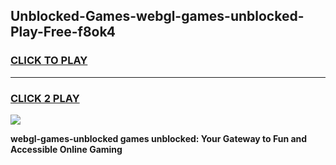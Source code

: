 
## Unblocked-Games-webgl-games-unblocked-Play-Free-f8ok4
<h3>
<a href="https://premium76.site?title=webgl-games-unblocked&ref=22A">CLICK TO PLAY</a></h3>
<hr>

<h3>
<a href="https://premium76.site?title=webgl-games-unblocked&ref=22A">CLICK 2 PLAY</a>
  
</h3>

<a href="https://premium76.site?title=webgl-games-unblocked&ref=22A"><img src="https://clearcache.store/games.png"></a>


**webgl-games-unblocked games unblocked: Your Gateway to Fun and Accessible Online Gaming**
